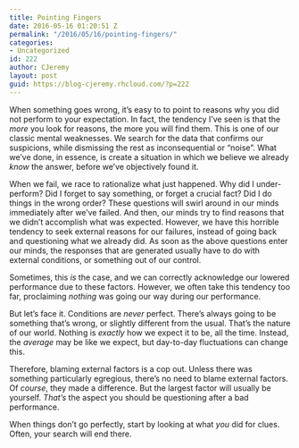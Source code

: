 ```yaml
---
title: Pointing Fingers
date: 2016-05-16 01:20:51 Z
permalink: "/2016/05/16/pointing-fingers/"
categories:
- Uncategorized
id: 222
author: CJeremy
layout: post
guid: https://blog-cjeremy.rhcloud.com/?p=222
---
```


When something goes wrong, it&#8217;s easy to to point to reasons why you did not perform to your expectation. In fact, the tendency I&#8217;ve seen is that the _more_ you look for reasons, the more you will find them. This is one of our classic mental weaknesses. We search for the data that confirms our suspicions, while dismissing the rest as inconsequential or &#8220;noise&#8221;. What we&#8217;ve done, in essence, is create a situation in which we believe we already _know_ the answer, before we&#8217;ve objectively found it.

When we fail, we race to rationalize what just happened. Why did I under-perform? Did I forget to say something, or forget a crucial fact? Did I do things in the wrong order? These questions will swirl around in our minds immediately after we&#8217;ve failed. And then, our minds try to find reasons that we didn&#8217;t accomplish what was expected. However, we have this horrible tendency to seek external reasons for our failures, instead of going back and questioning what we already did. As soon as the above questions enter our minds, the responses that are generated usually have to do with external conditions, or something out of our control.

Sometimes, this _is_ the case, and we can correctly acknowledge our lowered performance due to these factors. However, we often take this tendency too far, proclaiming _nothing_ was going our way during our performance.

But let&#8217;s face it. Conditions are _never_ perfect. There&#8217;s always going to be something that&#8217;s wrong, or slightly different from the usual. That&#8217;s the nature of our world. Nothing is _exactly_ how we expect it to be, all the time. Instead, the _average_ may be like we expect, but day-to-day fluctuations can change this.

Therefore, blaming external factors is a cop out. Unless there was something particularly egregious, there&#8217;s no need to blame external factors. Of _course_, they made a difference. But the largest factor will usually be yourself. _That&#8217;s_ the aspect you should be questioning after a bad performance.

When things don&#8217;t go perfectly, start by looking at what _you_ did for clues. Often, your search will end there.